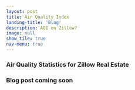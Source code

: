 ```yaml
---
layout: post
title: Air Quality Index
landing-title: 'Blog'
description: AQI on Zillow?
image: null
show_tile: true
nav-menu: true
---
```



### **Air Quality Statistics for Zillow Real Estate**

### Blog post coming soon

